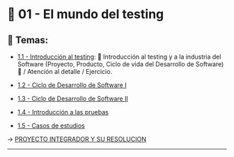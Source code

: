 # :star2: 01 - El mundo del testing

## :book: Temas:

- [1.1 - Introducción al testing](https://github.com/eugenia1984/QA/blob/main/EGG/01_el_mundo_del_testing/01_introduccion_al_testing.md): :book: Introducción al testing y a la industria del Software (Proyecto, Producto, Ciclo de vida del Desarrollo de Software) :book: / Atención al detalle / Ejercicio.

- [1.2 - Ciclo de Desarrollo de Software I](https://github.com/eugenia1984/QA/blob/main/EGG/01_el_mundo_del_testing/02_ciclo_de_desarrollo_de_software_1.md)

- [1.3 - Ciclo de Desarrollo de Software II](https://github.com/eugenia1984/QA/blob/main/EGG/01_el_mundo_del_testing/03_ciclo_de_desarrollo_de_software_2.md)

- [1.4 - Introducción a las pruebas](https://github.com/eugenia1984/QA/blob/main/EGG/01_el_mundo_del_testing/04_introduccion_a_las_pruebas.md)

- [1.5 - Casos de estudios](https://github.com/eugenia1984/QA/blob/main/EGG/01_el_mundo_del_testing/05_casos_de_estudios.md)


->  [PROYECTO INTEGRADOR Y SU RESOLUCION](https://github.com/eugenia1984/QA/blob/main/EGG/01_el_mundo_del_testing/proyecto_integrador.md)

---
